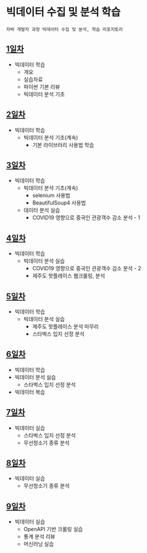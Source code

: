 # 빅데이터 수집 및 분석 학습
    자바 개발자 과정 빅데이터 수집 및 분석, 학습 리포지토리

## [1일차](https://github.com/simwh123/bigdata-analysis-2024/blob/main/Day01.md)
- 빅데이터 학습
  - 개요
  - 실습자료
  - 파이썬 기본 리뷰
  - 빅데이터 분석 기초

## [2일차](https://github.com/simwh123/bigdata-analysis-2024/blob/main/Day02.md)
- 빅데이터 학습
  - 빅데이터 분석 기초(계속)
    - 기본 라이브러리 사용법 학습

## [3일차](https://github.com/simwh123/bigdata-analysis-2024/blob/main/Day03.md)
- 빅데이터 학습
  - 빅데이터 분석 기초(계속)
    - selenium 사용법
    - BeautifulSoup4 사용법
  - 데이터 분석 실습 
    - COVID19 영향으로 중국인 관광객수 감소 분석 - 1

## [4일차](https://github.com/simwh123/bigdata-analysis-2024/blob/main/Day04.md)
- 빅데이터 학습
  - 빅데이터 분석 실습
    - COVID19 영향으로 중국인 관광객수 감소 분석 - 2
    - 제주도 핫플레이스 웹크롤링, 분석

## [5일차](https://github.com/simwh123/bigdata-analysis-2024/blob/main/Day05.md)
- 빅데이터 학습
  - 빅데이터 분석 실습
    - 제주도 핫플레이스 분석 마무리
    - 스타벅스 입지 선정 분석

## [6일차](https://github.com/simwh123/bigdata-analysis-2024/blob/main/Day06.md)
- 빅데이터 학습
- 빅데이터 분석 실습
  - 스타벅스 입지 선정 분석
- 빅데이터 복습

## [7일차](https://github.com/simwh123/bigdata-analysis-2024/blob/main/Day07.md)
- 빅데이터 실습
  - 스타벅스 입지 선정 분석
  - 무선청소기 종류 분석

## [8일차](https://github.com/simwh123/bigdata-analysis-2024/blob/main/Day08.md)
- 빅데이터 실습
  - 무선청소기 종류 분석

## [9일차](https://github.com/simwh123/bigdata-analysis-2024/blob/main/Day09.md)
- 빅데이터 실습
  - OpenAPI 기반 크롤링 실습
  - 통계 분석 리뷰
  - 머신러닝 실습

